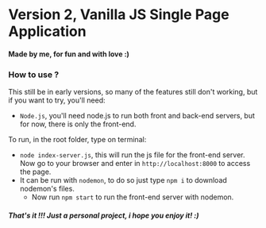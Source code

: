 # Version 2, Vanilla JS Single Page Application

#### Made by me, for fun and with love :)
<!-- 
### Why ?

 This just a will of understanding, understanding what i'm doing and how those things works!

### How this works ?

 How the name says, this was made with pure JavaScript, in front and back end.  -->

### How to use ?

This still be in early versions, so many of the features still don't working, but if you want to try, you'll need:
 - `Node.js`, you'll need node.js to run both front and back-end servers, but for now, there is only the front-end.

To run, in the root folder, type on terminal:
 - `node index-server.js`, this will run the js file for the front-end server. Now go to your browser and enter in `http://localhost:8000` to access the page.
 - It can be run with `nodemon`, to do so just type `npm i` to download nodemon's files.
    - Now run `npm start` to run the front-end server with nodemon.

##### That's it !!! Just a personal project, i hope you enjoy it! :)